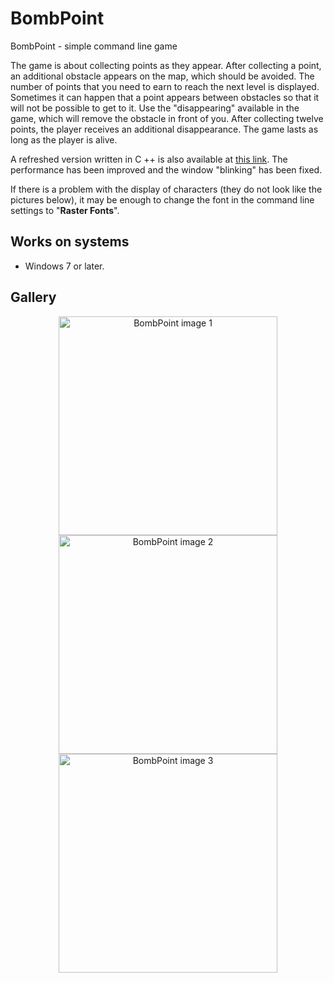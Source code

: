 # BombPoint
 BombPoint - simple command line game  
 
  The game is about collecting points as they appear. After collecting a point, an additional obstacle appears on the map, which should be avoided. The number of points that you need to earn to reach the next level is displayed. Sometimes it can happen that a point appears between obstacles so that it will not be possible to get to it. Use the "disappearing" available in the game, which will remove the obstacle in front of you. After collecting twelve points, the player receives an additional disappearance. The game lasts as long as the player is alive.  
  
  A refreshed version written in C ++ is also available at [this link](https://gmika.pl/cpp.html). The performance has been improved and the window "blinking" has been fixed.
  
  If there is a problem with the display of characters (they do not look like the pictures below), it may be enough to change the font in the command line settings to "**Raster Fonts**".
  
## Works on systems
- Windows 7 or later.

## Gallery

<p align="center">
 <img width="350" src="https://gmika.pl/img_gallery/BombPoint_0.jpg" alt="BombPoint image 1">
 <img width="350" src="https://gmika.pl/img_gallery/BombPoint_1.jpg" alt="BombPoint image 2">
 <img width="350" src="https://gmika.pl/img_gallery/BombPoint_2.jpg" alt="BombPoint image 3">
</p>
